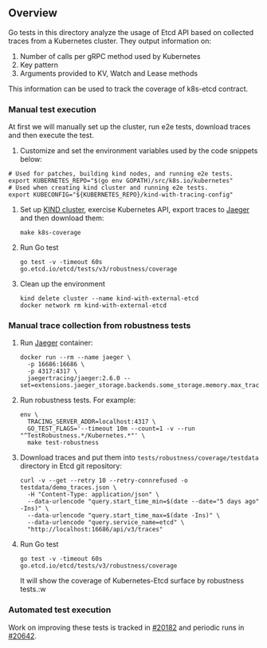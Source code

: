 ## Overview

Go tests in this directory analyze the usage of Etcd API based on collected
traces from a Kubernetes cluster. They output information on:

1. Number of calls per gRPC method used by Kubernetes
1. Key pattern
1. Arguments provided to KV, Watch and Lease methods

This information can be used to track the coverage of k8s-etcd contract.

### Manual test execution

At first we will manually set up the cluster, run e2e tests, download traces and
then execute the test.

1. Customize and set the environment variables used by the code snippets below:

```shell
# Used for patches, building kind nodes, and running e2e tests.
export KUBERNETES_REPO="$(go env GOPATH)/src/k8s.io/kubernetes"
# Used when creating kind cluster and running e2e tests.
export KUBECONFIG="${KUBERNETES_REPO}/kind-with-tracing-config"
```

1. Set up [KIND
cluster](https://kind.sigs.k8s.io/docs/user/quick-start/#installation), exercise
Kubernetes API, export traces to [Jaeger](https://www.jaegertracing.io/) and
then download them:

   ```shell
   make k8s-coverage
   ```

1. Run Go test

   ```shell
   go test -v -timeout 60s go.etcd.io/etcd/tests/v3/robustness/coverage
   ```

1. Clean up the environment

   ```shell
   kind delete cluster --name kind-with-external-etcd
   docker network rm kind-with-external-etcd
   ```

### Manual trace collection from robustness tests

1. Run [Jaeger](https://www.jaegertracing.io/) container:

   ```shell
   docker run --rm --name jaeger \
     -p 16686:16686 \
     -p 4317:4317 \
     jaegertracing/jaeger:2.6.0 --set=extensions.jaeger_storage.backends.some_storage.memory.max_traces=20000000
   ```

1. Run robustness tests. For example:

   ```shell
   env \
     TRACING_SERVER_ADDR=localhost:4317 \
     GO_TEST_FLAGS='--timeout 10m --count=1 -v --run "^TestRobustness.*/Kubernetes.*"' \
     make test-robustness
   ```

1. Download traces and put them into `tests/robustness/coverage/testdata`
directory in Etcd git repository:

   ```shell
   curl -v --get --retry 10 --retry-connrefused -o testdata/demo_traces.json \
     -H "Content-Type: application/json" \
     --data-urlencode "query.start_time_min=$(date --date="5 days ago" -Ins)" \
     --data-urlencode "query.start_time_max=$(date -Ins)" \
     --data-urlencode "query.service_name=etcd" \
     "http://localhost:16686/api/v3/traces"
   ```

1. Run Go test

   ```shell
   go test -v -timeout 60s go.etcd.io/etcd/tests/v3/robustness/coverage
   ```

   It will show the coverage of Kubernetes-Etcd surface by robustness tests.:w

### Automated test execution

Work on improving these tests is tracked in
[#20182](https://github.com/etcd-io/etcd/issues/20182) and periodic runs in
[#20642](https://github.com/etcd-io/etcd/issues/20642).
